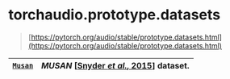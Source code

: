 # torchaudio.prototype.datasets

> [https://pytorch.org/audio/stable/prototype.datasets.html](https://pytorch.org/audio/stable/prototype.datasets.html)

| [`Musan`](generated/torchaudio.prototype.datasets.Musan.html#torchaudio.prototype.datasets.Musan "torchaudio.prototype.datasets.Musan") | *MUSAN* [[Snyder *et al.*, 2015](references.html#id59 "David Snyder, Guoguo Chen, and Daniel Povey. MUSAN: A Music, Speech, and Noise Corpus. 2015\. arXiv:1510.08484v1\. arXiv:1510.08484.")] dataset. |
| --- | --- |
